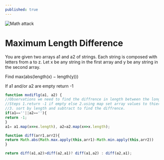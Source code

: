 ```yaml
---
published: true
---
```

<div class="post-img" markdown="1">

![Math attack](https://cdn.shopify.com/s/files/1/0475/6953/products/109_1024x1024.png?v=1522736798)
</div>
   
   
# Maximum Length Difference   
   
   
You are given two arrays a1 and a2 of strings. Each string is composed with letters from a to z. Let x be any string in the first array and y be any string in the second array.

Find max(abs(length(x) − length(y)))

If a1 and/or a2 are empty return -1

```javascript
function mxdiflg(a1, a2) {
//Observations we need to find the diffrence in length between the longest str in each arr
//Steps 1.return -1 if empty else 2.using map set array values to thier lengths and combine
//3. sort by length and subtract to find the diffrence.
if(a1==''||a2==''){
return -1;
}
a1= a1.map(x=>x.length), a2=a2.map(x=>x.length);

function diff(arr1,arr2){
return Math.abs(Math.max.apply(this,arr1)-Math.min.apply(this,arr2))
}

return diff(a1,a2)>diff(a2,a1)? diff(a1,a2) : diff(a2,a1);
```
